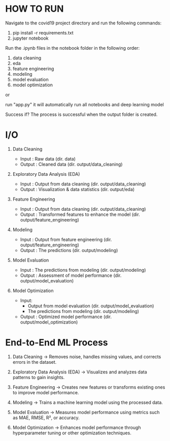 # HOW TO RUN

Navigate to the covid19 project directory and run the following commands:

1. pip install -r requirements.txt
2. jupyter notebook

Run the .ipynb files in the notebook folder in the following order:

1. data cleaning
2. eda
3. feature engineering
4. modeling
5. model evaluation
6. model optimization

or

run "app.py" it will automatically run all notebooks and deep learning model

Success if?
The process is successful when the output folder is created.

# I/O

1. Data Cleaning

   - Input : Raw data (dir. data)
   - Output : Cleaned data (dir. output/data_cleaning)

2. Exploratory Data Analysis (EDA)

   - Input : Output from data cleaning (dir. output/data_cleaning)
   - Output : Visualization & data statistics (dir. output/eda)

3. Feature Engineering

   - Input : Output from data cleaning (dir. output/data_cleaning)
   - Output : Transformed features to enhance the model (dir. output/feature_engineering)

4. Modeling

   - Input : Output from feature engineering (dir. output/feature_engineering)
   - Output : The predictions (dir. output/modeling)

5. Model Evaluation

   - Input : The predictions from modeling (dir. output/modeling)
   - Output : Assessment of model performance (dir. output/model_evaluation)

6. Model Optimization
   - Input:
     - Output from model evaluation (dir. output/model_evaluation)
     - The predictions from modeling (dir. output/modeling)
   - Output : Optimized model performance (dir. output/model_optimization)

# End-to-End ML Process

1. Data Cleaning → Removes noise, handles missing values, and corrects errors in the dataset.

2. Exploratory Data Analysis (EDA) → Visualizes and analyzes data patterns to gain insights.

3. Feature Engineering → Creates new features or transforms existing ones to improve model performance.

4. Modeling → Trains a machine learning model using the processed data.

5. Model Evaluation → Measures model performance using metrics such as MAE, RMSE, R², or accuracy.

6. Model Optimization → Enhances model performance through hyperparameter tuning or other optimization techniques.
